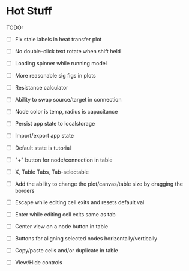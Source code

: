 # Hot Stuff

TODO:
- [ ] Fix stale labels in heat transfer plot
- [ ] No double-click text rotate when shift held
- [ ] Loading spinner while running model
- [ ] More reasonable sig figs in plots
- [ ] Resistance calculator
- [ ] Ability to swap source/target in connection
- [ ] Node color is temp, radius is capacitance
- [ ] Persist app state to localstorage
- [ ] Import/export app state
- [ ] Default state is tutorial
- [ ] "+" button for node/connection in table
- [ ] X, Table Tabs, Tab-selectable
- [ ] Add the ability to change the plot/canvas/table size by dragging the borders

- [ ] Escape while editing cell exits and resets default val
- [ ] Enter while editing cell exits same as tab
- [ ] Center view on a node button in table
- [ ] Buttons for aligning selected nodes horizontally/vertically
- [ ] Copy/paste cells and/or duplicate in table
- [ ] View/Hide controls
